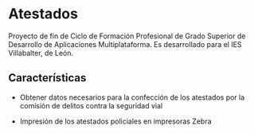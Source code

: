 # Atestados

Proyecto de fin de Ciclo de Formación Profesional de Grado Superior de Desarrollo de Aplicaciones Multiplataforma. Es desarrollado para el IES Villabalter, de León.

## Características

- Obtener datos necesarios para la confección de los atestados por la comisión de delitos contra la seguridad vial

- Impresión de los atestados policiales en impresoras Zebra
